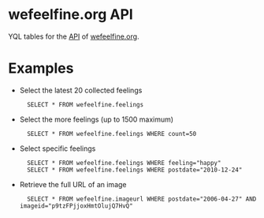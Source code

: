 # wefeelfine.org API

YQL tables for the [API](http://www.wefeelfine.org/api.html) of [wefeelfine.org](http://www.wefeelfine.org).

# Examples

* Select the latest 20 collected feelings

		SELECT * FROM wefeelfine.feelings
	
* Select the more feelings (up to 1500 maximum)

		SELECT * FROM wefeelfine.feelings WHERE count=50
	
* Select specific feelings

		SELECT * FROM wefeelfine.feelings WHERE feeling="happy"
		SELECT * FROM wefeelfine.feelings WHERE postdate="2010-12-24"

* Retrieve the full URL of an image

		SELECT * FROM wefeelfine.imageurl WHERE postdate="2006-04-27" AND imageid="p9tzFPjjoxHmtOlujQ7HvQ" 
